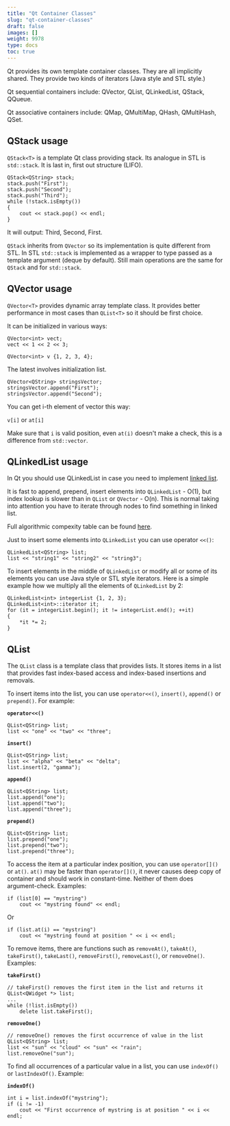 ```yaml
---
title: "Qt Container Classes"
slug: "qt-container-classes"
draft: false
images: []
weight: 9978
type: docs
toc: true
---
```


Qt provides its own template container classes. They are all implicitly shared. They provide two kinds of iterators (Java style and STL style.)

Qt sequential containers include: QVector, QList, QLinkedList, QStack, QQueue.

Qt associative containers include: QMap, QMultiMap, QHash, QMultiHash, QSet. 



## QStack usage
`QStack<T>` is a template Qt class providing stack. Its analogue in STL is `std::stack`. It is last in, first out structure (LIFO). 

    QStack<QString> stack;
    stack.push("First");
    stack.push("Second");
    stack.push("Third");
    while (!stack.isEmpty())
    {
        cout << stack.pop() << endl;
    }

It will output: Third, Second, First.

`QStack` inherits from `QVector` so its implementation is quite different from STL. In STL `std::stack` is implemented as a wrapper to type passed as a template argument (deque by default). Still main operations are the same for `QStack` and for `std::stack`.

## QVector usage
`QVector<T>` provides dynamic array template class. It provides better performance in most cases than `QList<T>` so it should be first choice. 

It can be initialized in various ways:

    QVector<int> vect;
    vect << 1 << 2 << 3;
    
    QVector<int> v {1, 2, 3, 4};

The latest involves initialization list.

    QVector<QString> stringsVector;
    stringsVector.append("First");
    stringsVector.append("Second");

You can get i-th element of vector this way:

`v[i]` or `at[i]`

Make sure that `i` is valid position, even `at(i)` doesn't make a check, this is a difference from `std::vector`.





## QLinkedList usage
In Qt you should use QLinkedList in case you need to implement [linked list](https://en.wikipedia.org/wiki/Linked_list). 

It is fast to append, prepend, insert elements into `QLinkedList` - O(1), but index lookup is slower than in `QList` or `QVector` - O(n). This is normal taking into attention you have to iterate through nodes to find something in linked list.

Full algorithmic compexity table can be found [here](http://doc.qt.io/qt-5/containers.html#algorithmic-complexity).

Just to insert some elements into `QLinkedList` you can use operator `<<()`:

    QLinkedList<QString> list;
    list << "string1" << "string2" << "string3";

To insert elements in the middle of `QLinkedList` or modify all or some of its elements you can use Java style or STL style iterators. Here is a simple example how we multiply all the elements of `QLinkedList` by 2:

    QLinkedList<int> integerList {1, 2, 3};
    QLinkedList<int>::iterator it;
    for (it = integerList.begin(); it != integerList.end(); ++it)
    {
        *it *= 2;
    }



## QList
The `QList` class is a template class that provides lists. It stores items in a list that provides fast index-based access and index-based insertions and removals.

To insert items into the list, you can use `operator<<()`, `insert()`, `append()` or `prepend()`. For example:

**`operator<<()`**

    QList<QString> list;
    list << "one" << "two" << "three";

**`insert()`**

    QList<QString> list;
    list << "alpha" << "beta" << "delta";
    list.insert(2, "gamma");

**`append()`**

    QList<QString> list;
    list.append("one");
    list.append("two");
    list.append("three");

**`prepend()`**

    QList<QString> list;
    list.prepend("one");
    list.prepend("two");
    list.prepend("three");

To access the item at a particular index position, you can use `operator[]()` or `at()`. `at()` may be faster than `operator[]()`, it never causes deep copy of container and should work in constant-time. Neither of them does argument-check. Examples:

    if (list[0] == "mystring")
        cout << "mystring found" << endl;

Or

    if (list.at(i) == "mystring")
        cout << "mystring found at position " << i << endl;

To remove items, there are functions such as `removeAt()`, `takeAt()`, `takeFirst()`, `takeLast()`, `removeFirst()`, `removeLast()`, or `removeOne()`. Examples:

**`takeFirst()`** 

    // takeFirst() removes the first item in the list and returns it
    QList<QWidget *> list;
    ...
    while (!list.isEmpty())
        delete list.takeFirst();

**`removeOne()`**

    // removeOne() removes the first occurrence of value in the list
    QList<QString> list;
    list << "sun" << "cloud" << "sun" << "rain";
    list.removeOne("sun");

To find all occurrences of a particular value in a list, you can use `indexOf()` or `lastIndexOf()`.  Example:

**`indexOf()`**

    int i = list.indexOf("mystring");
    if (i != -1)
        cout << "First occurrence of mystring is at position " << i << endl;



